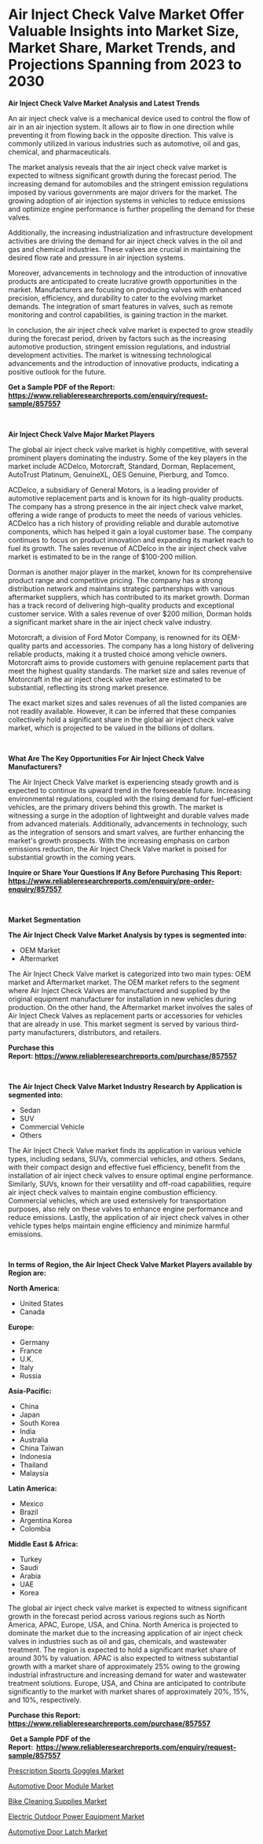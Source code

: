 <p><h1>Air Inject Check Valve Market Offer Valuable Insights into Market Size, Market Share, Market Trends, and Projections Spanning from 2023 to 2030</h1></p><p><strong>Air Inject Check Valve Market Analysis and Latest Trends</strong></p>
<p><p>An air inject check valve is a mechanical device used to control the flow of air in an air injection system. It allows air to flow in one direction while preventing it from flowing back in the opposite direction. This valve is commonly utilized in various industries such as automotive, oil and gas, chemical, and pharmaceuticals.</p><p>The market analysis reveals that the air inject check valve market is expected to witness significant growth during the forecast period. The increasing demand for automobiles and the stringent emission regulations imposed by various governments are major drivers for the market. The growing adoption of air injection systems in vehicles to reduce emissions and optimize engine performance is further propelling the demand for these valves.</p><p>Additionally, the increasing industrialization and infrastructure development activities are driving the demand for air inject check valves in the oil and gas and chemical industries. These valves are crucial in maintaining the desired flow rate and pressure in air injection systems.</p><p>Moreover, advancements in technology and the introduction of innovative products are anticipated to create lucrative growth opportunities in the market. Manufacturers are focusing on producing valves with enhanced precision, efficiency, and durability to cater to the evolving market demands. The integration of smart features in valves, such as remote monitoring and control capabilities, is gaining traction in the market.</p><p>In conclusion, the air inject check valve market is expected to grow steadily during the forecast period, driven by factors such as the increasing automotive production, stringent emission regulations, and industrial development activities. The market is witnessing technological advancements and the introduction of innovative products, indicating a positive outlook for the future.</p></p>
<p><strong>Get a Sample PDF of the Report:&nbsp; <a href="https://www.reliableresearchreports.com/enquiry/request-sample/857557">https://www.reliableresearchreports.com/enquiry/request-sample/857557</a></strong></p>
<p>&nbsp;</p>
<p><strong>Air Inject Check Valve Major Market Players</strong></p>
<p><p>The global air inject check valve market is highly competitive, with several prominent players dominating the industry. Some of the key players in the market include ACDelco, Motorcraft, Standard, Dorman, Replacement, AutoTrust Platinum, GenuineXL, OES Genuine, Pierburg, and Tomco.</p><p>ACDelco, a subsidiary of General Motors, is a leading provider of automotive replacement parts and is known for its high-quality products. The company has a strong presence in the air inject check valve market, offering a wide range of products to meet the needs of various vehicles. ACDelco has a rich history of providing reliable and durable automotive components, which has helped it gain a loyal customer base. The company continues to focus on product innovation and expanding its market reach to fuel its growth. The sales revenue of ACDelco in the air inject check valve market is estimated to be in the range of $100-200 million.</p><p>Dorman is another major player in the market, known for its comprehensive product range and competitive pricing. The company has a strong distribution network and maintains strategic partnerships with various aftermarket suppliers, which has contributed to its market growth. Dorman has a track record of delivering high-quality products and exceptional customer service. With a sales revenue of over $200 million, Dorman holds a significant market share in the air inject check valve industry.</p><p>Motorcraft, a division of Ford Motor Company, is renowned for its OEM-quality parts and accessories. The company has a long history of delivering reliable products, making it a trusted choice among vehicle owners. Motorcraft aims to provide customers with genuine replacement parts that meet the highest quality standards. The market size and sales revenue of Motorcraft in the air inject check valve market are estimated to be substantial, reflecting its strong market presence.</p><p>The exact market sizes and sales revenues of all the listed companies are not readily available. However, it can be inferred that these companies collectively hold a significant share in the global air inject check valve market, which is projected to be valued in the billions of dollars.</p></p>
<p>&nbsp;</p>
<p><strong>What Are The Key Opportunities For Air Inject Check Valve Manufacturers?</strong></p>
<p><p>The Air Inject Check Valve market is experiencing steady growth and is expected to continue its upward trend in the foreseeable future. Increasing environmental regulations, coupled with the rising demand for fuel-efficient vehicles, are the primary drivers behind this growth. The market is witnessing a surge in the adoption of lightweight and durable valves made from advanced materials. Additionally, advancements in technology, such as the integration of sensors and smart valves, are further enhancing the market's growth prospects. With the increasing emphasis on carbon emissions reduction, the Air Inject Check Valve market is poised for substantial growth in the coming years.</p></p>
<p><strong>Inquire or Share Your Questions If Any Before Purchasing This Report: <a href="https://www.reliableresearchreports.com/enquiry/pre-order-enquiry/857557">https://www.reliableresearchreports.com/enquiry/pre-order-enquiry/857557</a></strong></p>
<p>&nbsp;</p>
<p><strong>Market Segmentation</strong></p>
<p><strong>The Air Inject Check Valve Market Analysis by types is segmented into:</strong></p>
<p><ul><li>OEM Market</li><li>Aftermarket</li></ul></p>
<p><p>The Air Inject Check Valve market is categorized into two main types: OEM market and Aftermarket market. The OEM market refers to the segment where Air Inject Check Valves are manufactured and supplied by the original equipment manufacturer for installation in new vehicles during production. On the other hand, the Aftermarket market involves the sales of Air Inject Check Valves as replacement parts or accessories for vehicles that are already in use. This market segment is served by various third-party manufacturers, distributors, and retailers.</p></p>
<p><strong>Purchase this Report:&nbsp;<a href="https://www.reliableresearchreports.com/purchase/857557">https://www.reliableresearchreports.com/purchase/857557</a></strong></p>
<p>&nbsp;</p>
<p><strong>The Air Inject Check Valve Market Industry Research by Application is segmented into:</strong></p>
<p><ul><li>Sedan</li><li>SUV</li><li>Commercial Vehicle</li><li>Others</li></ul></p>
<p><p>The Air Inject Check Valve market finds its application in various vehicle types, including sedans, SUVs, commercial vehicles, and others. Sedans, with their compact design and effective fuel efficiency, benefit from the installation of air inject check valves to ensure optimal engine performance. Similarly, SUVs, known for their versatility and off-road capabilities, require air inject check valves to maintain engine combustion efficiency. Commercial vehicles, which are used extensively for transportation purposes, also rely on these valves to enhance engine performance and reduce emissions. Lastly, the application of air inject check valves in other vehicle types helps maintain engine efficiency and minimize harmful emissions.</p></p>
<p>&nbsp;</p>
<p><strong>In terms of Region, the Air Inject Check Valve Market Players available by Region are:</strong></p>
<p>
    <p> <strong> North America: </strong>
        <ul>
            <li>United States</li>
            <li>Canada</li>
        </ul>
        </p> 
    <p> <strong> Europe: </strong>
        <ul>
            <li>Germany</li>
            <li>France</li>
            <li>U.K.</li>
            <li>Italy</li>
            <li>Russia</li>
        </ul>
        </p> 
    <p> <strong> Asia-Pacific: </strong>
        <ul>
            <li>China</li>
            <li>Japan</li>
            <li>South Korea</li>
            <li>India</li>
            <li>Australia</li>
            <li>China Taiwan</li>
            <li>Indonesia</li>
            <li>Thailand</li>
            <li>Malaysia</li>
        </ul>
        </p> 
    <p> <strong> Latin America: </strong>
        <ul>
            <li>Mexico</li>
            <li>Brazil</li>
            <li>Argentina Korea</li>
            <li>Colombia</li>
        </ul>
        </p> 
    <p> <strong> Middle East & Africa: </strong>
        <ul>
            <li>Turkey</li>
            <li>Saudi</li>
            <li>Arabia</li>
            <li>UAE</li>
            <li>Korea</li>
        </ul>
    </p>
    </p>
<p><p>The global air inject check valve market is expected to witness significant growth in the forecast period across various regions such as North America, APAC, Europe, USA, and China. North America is projected to dominate the market due to the increasing application of air inject check valves in industries such as oil and gas, chemicals, and wastewater treatment. The region is expected to hold a significant market share of around 30% by valuation. APAC is also expected to witness substantial growth with a market share of approximately 25% owing to the growing industrial infrastructure and increasing demand for water and wastewater treatment solutions. Europe, USA, and China are anticipated to contribute significantly to the market with market shares of approximately 20%, 15%, and 10%, respectively.</p></p>
<p><strong>Purchase this Report: <a href="https://www.reliableresearchreports.com/purchase/857557">https://www.reliableresearchreports.com/purchase/857557</a></strong></p>
<p>&nbsp;<strong>Get a Sample PDF of the Report:&nbsp;&nbsp;<a href="https://www.reliableresearchreports.com/enquiry/request-sample/857557">https://www.reliableresearchreports.com/enquiry/request-sample/857557</a></strong></p>
<p><strong></strong></p>
<p><p><a href="https://medium.com/@vincentalvarez1980/prescription-sports-goggles-market-outlook-industry-overview-and-forecast-2023-to-2030-7d454af05a5d">Prescription Sports Goggles Market</a></p><p><a href="https://github.com/vimar16th/Market-Research-Report-List-1/blob/main/automotive-door-module-market.md">Automotive Door Module Market</a></p><p><a href="https://medium.com/@irwingibson727/bike-cleaning-supplies-market-report-reveals-the-latest-trends-and-growth-opportunities-of-this-bb262c2404b0">Bike Cleaning Supplies Market</a></p><p><a href="https://medium.com/@dennismurphy47/electric-outdoor-power-equipment-market-focuses-on-market-share-size-and-projected-forecast-till-08c0536fbedd">Electric Outdoor Power Equipment Market</a></p><p><a href="https://github.com/sofayahoo2023/Market-Research-Report-List-1/blob/main/automotive-door-latch-market.md">Automotive Door Latch Market</a></p></p>